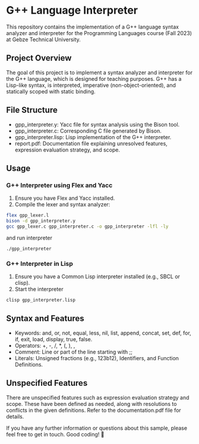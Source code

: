 # G++ Language Interpreter

This repository contains the implementation of a G++ language syntax analyzer and interpreter for the Programming Languages course (Fall 2023) at Gebze Technical University.

## Project Overview

The goal of this project is to implement a syntax analyzer and interpreter for the G++ language, which is designed for teaching purposes. G++ has a Lisp-like syntax, is interpreted, imperative (non-object-oriented), and statically scoped with static binding.

## File Structure

- gpp_interpreter.y: Yacc file for syntax analysis using the Bison tool.
- gpp_interpreter.c: Corresponding C file generated by Bison.
- gpp_interpreter.lisp: Lisp implementation of the G++ interpreter.
- report.pdf: Documentation file explaining unresolved features, expression evaluation strategy, and scope.

## Usage

### G++ Interpreter using Flex and Yacc

1. Ensure you have Flex and Yacc installed.
2. Compile the lexer and syntax analyzer:

```bash
flex gpp_lexer.l
bison -d gpp_interpreter.y
gcc gpp_lexer.c gpp_interpreter.c -o gpp_interpreter -lfl -ly
```
and run interpreter

```
./gpp_interpreter
```

### G++ Interpreter in Lisp

1. Ensure you have a Common Lisp interpreter installed (e.g., SBCL or clisp).
2. Start the interpreter

```bash
clisp gpp_interpreter.lisp
```

## Syntax and Features

- Keywords: and, or, not, equal, less, nil, list, append, concat, set, def, for, if, exit, load, display, true, false.
- Operators: +, -, /, *, (, ), ,
- Comment: Line or part of the line starting with ;;
- Literals: Unsigned fractions (e.g., 123b12), Identifiers, and Function Definitions.

## Unspecified Features

There are unspecified features such as expression evaluation strategy and scope. These have been defined as needed, along with resolutions to conflicts in the given definitions. Refer to the documentation.pdf file for details.

If you have any further information or questions about this sample, please feel free to get in touch. Good coding! 🚀